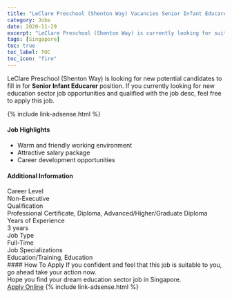 ```yaml
---
title: "LeClare Preschool (Shenton Way) Vacancies Senior Infant Educarer" 
category: Jobs 
date: 2020-11-29 
excerpt: "LeClare Preschool (Shenton Way) is currently looking for suitable person to fill in the Senior Infant Educarer which positioned at Singapore" 
tags: [Singapore] 
toc: true 
toc_label: TOC 
toc_icon: "fire" 
--- 
```


<p>LeClare Preschool (Shenton Way) is looking for new potential candidates to fill in for <b>Senior Infant Educarer</b> position. If you currently looking for new education sector job opportunities and qualified with the job desc, feel free to apply this job.
</p>{% include link-adsense.html %} 
 <div><div><div><h4>Job Highlights</h4></div></div><div><ul><li><div><div><div><div></div></div></div><div><span>Warm and friendly working environment</span></div></div></li><li><div><div><div><div></div></div></div><div><span>Attractive salary package</span></div></div></li><li><div><div><div><div></div></div></div><div><span>Career development opportunities</span></div></div></li></ul></div></div> 
<div><div><div><h4>Additional Information</h4></div></div><div><div><div><div><div><div><div><div><span>Career Level</span></div></div><div><span>Non-Executive</span></div></div></div></div><div><div><div><div><div><span>Qualification</span></div></div><div><span>Professional Certificate, Diploma, Advanced/Higher/Graduate Diploma</span></div></div></div></div><div><div><div><div><div><span>Years of Experience</span></div></div><div><span>3 years</span></div></div></div></div><div><div><div><div><div><span>Job Type</span></div></div><div><span>Full-Time</span></div></div></div></div><div><div><div><div><div><span>Job Specializations</span></div></div><div><span>Education/Training, Education</span></div></div></div></div></div></div></div></div> 
#### How To Apply 
If you confident and feel that this job is suitable to you, go ahead take your action now. <br/> 
Hope you find your dream education sector job in Singapore. <br/> 
<a href="https://www.jobstreet.com.my/en/job/senior-infant-educarer-8173553/origin/sg?jobId=jobstreet-sg-job-8173553&sectionRank=19&token=0~192d4930-820f-45d5-a93b-c088f4397674&fr=SRP%20View%20In%20New%20Ta" class="btn btn--info" target="_blank" rel="nofollow noopenner">Apply Online</a> 
{% include link-adsense.html %} 